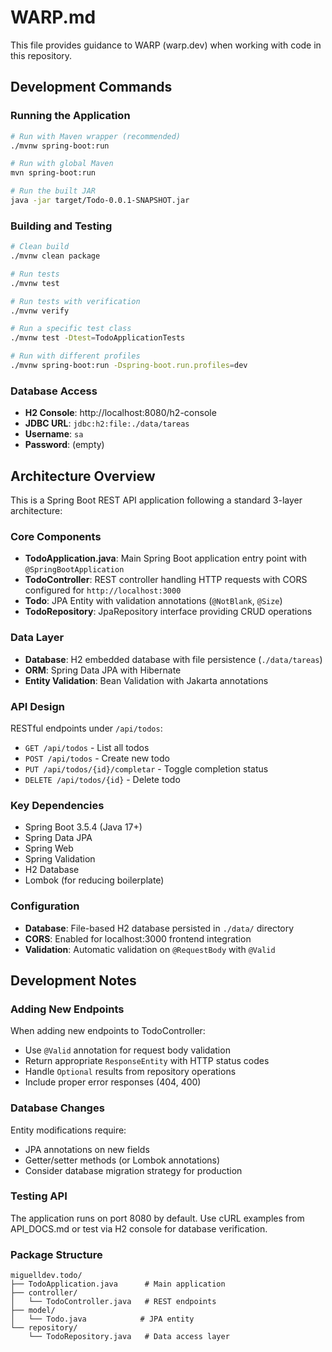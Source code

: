 # WARP.md

This file provides guidance to WARP (warp.dev) when working with code in this repository.

## Development Commands

### Running the Application
```bash
# Run with Maven wrapper (recommended)
./mvnw spring-boot:run

# Run with global Maven
mvn spring-boot:run

# Run the built JAR
java -jar target/Todo-0.0.1-SNAPSHOT.jar
```

### Building and Testing
```bash
# Clean build
./mvnw clean package

# Run tests
./mvnw test

# Run tests with verification
./mvnw verify

# Run a specific test class
./mvnw test -Dtest=TodoApplicationTests

# Run with different profiles
./mvnw spring-boot:run -Dspring-boot.run.profiles=dev
```

### Database Access
- **H2 Console**: http://localhost:8080/h2-console
- **JDBC URL**: `jdbc:h2:file:./data/tareas`
- **Username**: `sa`
- **Password**: (empty)

## Architecture Overview

This is a Spring Boot REST API application following a standard 3-layer architecture:

### Core Components
- **TodoApplication.java**: Main Spring Boot application entry point with `@SpringBootApplication`
- **TodoController**: REST controller handling HTTP requests with CORS configured for `http://localhost:3000`
- **Todo**: JPA Entity with validation annotations (`@NotBlank`, `@Size`)
- **TodoRepository**: JpaRepository interface providing CRUD operations

### Data Layer
- **Database**: H2 embedded database with file persistence (`./data/tareas`)
- **ORM**: Spring Data JPA with Hibernate
- **Entity Validation**: Bean Validation with Jakarta annotations

### API Design
RESTful endpoints under `/api/todos`:
- `GET /api/todos` - List all todos
- `POST /api/todos` - Create new todo
- `PUT /api/todos/{id}/completar` - Toggle completion status
- `DELETE /api/todos/{id}` - Delete todo

### Key Dependencies
- Spring Boot 3.5.4 (Java 17+)
- Spring Data JPA
- Spring Web
- Spring Validation
- H2 Database
- Lombok (for reducing boilerplate)

### Configuration
- **Database**: File-based H2 database persisted in `./data/` directory
- **CORS**: Enabled for localhost:3000 frontend integration
- **Validation**: Automatic validation on `@RequestBody` with `@Valid`

## Development Notes

### Adding New Endpoints
When adding new endpoints to TodoController:
- Use `@Valid` annotation for request body validation
- Return appropriate `ResponseEntity` with HTTP status codes
- Handle `Optional` results from repository operations
- Include proper error responses (404, 400)

### Database Changes
Entity modifications require:
- JPA annotations on new fields
- Getter/setter methods (or Lombok annotations)
- Consider database migration strategy for production

### Testing API
The application runs on port 8080 by default. Use cURL examples from API_DOCS.md or test via H2 console for database verification.

### Package Structure
```
miguelldev.todo/
├── TodoApplication.java      # Main application
├── controller/
│   └── TodoController.java   # REST endpoints
├── model/
│   └── Todo.java            # JPA entity
└── repository/
    └── TodoRepository.java   # Data access layer
```

